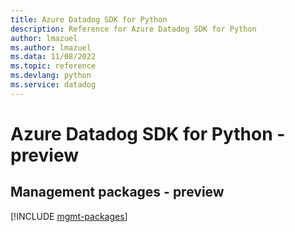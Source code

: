 ```yaml
---
title: Azure Datadog SDK for Python
description: Reference for Azure Datadog SDK for Python
author: lmazuel
ms.author: lmazuel
ms.data: 11/08/2022
ms.topic: reference
ms.devlang: python
ms.service: datadog
---
```

# Azure Datadog SDK for Python - preview

## Management packages - preview
[!INCLUDE [mgmt-packages](datadog-mgmt-index.md)]
